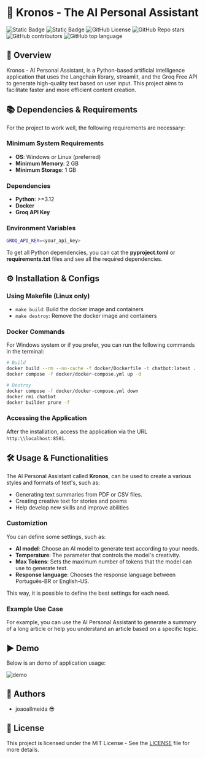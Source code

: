 # 🤖 Kronos - The AI Personal Assistant

![Static Badge](https://img.shields.io/badge/Author-joaoallmeida-red?style=flat-square&color=5B1647)
![Static Badge](https://img.shields.io/badge/Generative-AI-blue?style=flat-square&color=93073E)
![GitHub License](https://img.shields.io/github/license/joaoallmeida/kronos-chatbot?style=flat-square&color=C90035&label=License)
![GitHub Repo stars](https://img.shields.io/github/stars/joaoallmeida/kronos-chatbot?style=flat-square&color=ff5627&label=Stars)
![GitHub contributors](https://img.shields.io/github/contributors/joaoallmeida/kronos-chatbot?style=flat-square&color=ffc400&label=Contributors)
![GitHub top language](https://img.shields.io/github/languages/top/joaoallmeida/kronos-chatbot?style=flat-square&color=1b4f72)

## 🚀 Overview

Kronos - AI Personal Assistant, is a Python-based artificial intelligence application that uses the Langchain library, streamlit, and the Groq Free API to generate high-quality text based on user input. This project aims to facilitate faster and more efficient content creation.

## 📚 Dependencies & Requirements

For the project to work well, the following requirements are necessary:

### Minimum System Requirements

* **OS**: Windows or Linux (preferred)
* **Minimum Memory**: 2 GB
* **Minimum Storage**: 1 GB

### Dependencies

* **Python**: >=3.12
* **Docker**
* **Groq API Key**

### Environment Variables

```bash
GROQ_API_KEY=<your_api_key>
```

To get all Python dependencies, you can cat the **pyproject.toml** or **requirements.txt** files and see all the required dependencies.

## ⚙️ Installation & Configs

### Using Makefile (Linux only)

* ```make build```: Build the docker image and containers
* ```make destroy```: Remove the docker image and containers

### Docker Commands

For Windows system or if you prefer, you can run the following commands in the terminal:

```bash
# Build
docker build --rm --no-cache -f docker/Dockerfile -t chatbot:latest .
docker compose -f docker/docker-compose.yml up -d

# Destroy
docker compose -f docker/docker-compose.yml down
docker rmi chatbot
docker builder prune -f
```

### Accessing the Application

After the installation, access the application via the URL ```http:\\localhost:8501```.

## 🛠️ Usage & Functionalities

The AI Personal Assistant called **Kronos**, can be used to create a various styles and formats of text's, such as:

* Generating text summaries from PDF or CSV files.
* Creating creative text for stories and poems
* Help develop new skills and improve abilities

### Customiztion

You can define some settings, such as:

* **AI model**: Choose an AI model to generate text according to your needs.
* **Temperature**: The parameter that controls the model's creativity.
* **Max Tokens**: Sets the maximum number of tokens that the model can use to generate text.
* **Response language**: Chooses the response language between Português-BR or English-US.

This way, it is possible to define the best settings for each need.

### Example Use Case

For example, you can use the AI Personal Assistant to generate a summary of a long article or help you understand an article based on a specific topic.

## ▶️ Demo

Below is an demo of application usage:

![demo](docs/demo.gif)

## 📝 Authors

* joaoallmeida 😎

## 🔑 License

This project is licensed under the MIT License - See the [LICENSE](LICENSE) file for more details.
